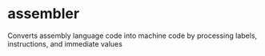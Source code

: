 # assembler
Converts assembly language code into machine code by processing labels, instructions, and immediate values
